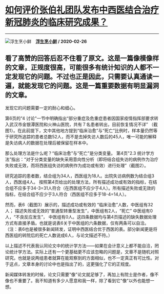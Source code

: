 # [如何评价张伯礼团队发布中西医结合治疗新冠肺炎的临床研究成果？](https://www.zhihu.com/answer/1039537660)

-----------------------------------------------------------------------------

![浮生烹小鲜](https://pic1.zhimg.com/v2-147466ebdcfabda40a740fe479186bc2.jpg?source=1940ef5c "浮生烹小鲜")&emsp;**[浮生烹小鲜](https://www.zhihu.com/people/fu-sheng-peng-xiao-xian) / 2020-02-26**

## 看了高赞的回答后忍不住看了原文。这是一篇像模像样的文章，正规度很高，可能很多有统计知识的人都不一定发现它的问题。不过也正是因此，只需要认真通读一遍，就能发现它的问题。这是一篇重要数据有明显漏洞的文章。

发现它的问题需要一定的耐心和细心。

第6页的&#34;4 讨论&#34;一节中明确指出“部分重症及危重症患者因国家疫情指挥部要求转入武汉市金银潭医院和火神山医院，共有７名患者转出，目前恢复情况不详” （截图1）。在此前提下，文中其他地方提到“临床治愈”与“死亡”比例时，样本量仍然等于研究所追踪的患者总数52人，而不是去掉失访人数后的45人，唯一可能的解释是失访病人的数据在处理后被保留在样本中。

那么处理方法是什么呢？“临床治愈”与“死亡”是分类变量。  第4页&#34;2.3 统计学方法”指出：“对于分类变量的缺失采用意向性分析（即将结合组失访的病例作为治疗失败或无效，而将西医组失访的病例作为成功或有效）进行处理”（截图2）。

研究追踪的患者数，结合组为34人，西医组为18人。出院失访病例数为结合组3人，西医组4人。    按照第4页给出的处理方法，所有描述成功或有效的指标，在结合组不应多于34-3=31人符合（在西医组不应少于4人）。所有描述失败或无效的指标，在结合组不应少于3人符合（西医组不应多于18-4=14人）。

然而，表6（截图3）展示的，描述成功或有效的 “临床治愈”人数，中医组有32人；  描述失败或无效的“普通型转重型发生”，中医组有2人，“死亡”  中医组有0人，“不良反应发生”，  中医组有0人。这四条数据均与第4页描述的缺失数据处理方式有直接矛盾。也就是说表6关于中医组的六条数据，仅有两条可以自洽。（注：表6也是被很多新闻转发，证明中西医结合优于西医的表。部分新闻更是将西医组的转院后的死亡人数说成6人，与论文描述不符。）

以上描述不代表我认同论文中的统计学方法——如果在会计意义上都不能自洽，罔论统计学方法。实际上还有一个更基础更不应该忽略的问题是，文章不是随机对照研究。也就是说两组患者就算在能观察到的方面相似，也不一定真正有可比性。对于这点，文章本身的讨论中也是指出了的，这更强化了它的正规度。

新闻媒体转发的时候，论文只需要&#34;像&#34;论文就足够了，再加上有院士是作者，像不像也不重要了。我不知道有多少人愿意和我一样，除了看到它&#34;像&#34;以外也能想一想。




